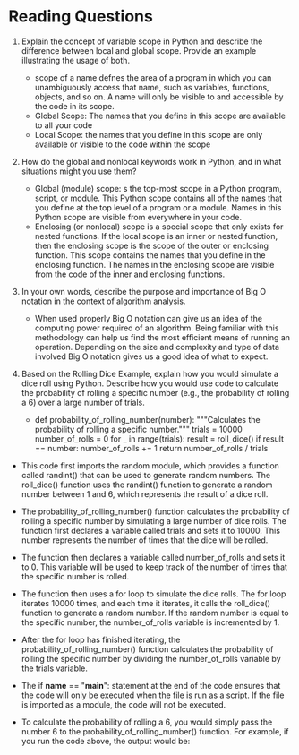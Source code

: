 # Reading Questions

1. Explain the concept of variable scope in Python and describe the difference between local and global scope. Provide an example illustrating the usage of both.
   * scope of a name defnes the area of a program in which you can unambiguously access that name, such as variables, functions, objects, and so on.  A name will only be visible to and accessible by the code in its scope.
   * Global Scope: The names that you define in this scope are available to all your code
   * Local Scope: the names that you define in this scope are only available or visible to the code within the scope

2. How do the global and nonlocal keywords work in Python, and in what situations might you use them?
   * Global (module) scope: s the top-most scope in a Python program, script, or module. This Python scope contains all of the names that you define at the top level of a program or a module. Names in this Python scope are visible from everywhere in your code.
   * Enclosing (or nonlocal) scope is a special scope that only exists for nested functions. If the local scope is an inner or nested function, then the enclosing scope is the scope of the outer or enclosing function. This scope contains the names that you define in the enclosing function. The names in the enclosing scope are visible from the code of the inner and enclosing functions.

3. In your own words, describe the purpose and importance of Big O notation in the context of algorithm analysis.
   * When used properly Big O notation can give us an idea of the computing power required of an algorithm.  Being familiar with this methodology can help us find the most efficient means of running an operation.  Depending on the size and complexity and type of data involved Big O  notation gives us a good idea of what to expect.

4. Based on the Rolling Dice Example, explain how you would simulate a dice roll using Python. Describe how you would use code to calculate the probability of rolling a specific number (e.g., the probability of rolling a 6) over a large number of trials.
   * def probability_of_rolling_number(number):
  """Calculates the probability of rolling a specific number."""
  trials = 10000
  number_of_rolls = 0
  for _ in range(trials):
    result = roll_dice()
    if result == number:
      number_of_rolls += 1
  return number_of_rolls / trials
  
  * This code first imports the random module, which provides a function called randint() that can be used to generate random numbers. The roll_dice() function uses the randint() function to generate a random number between 1 and 6, which represents the result of a dice roll.

  * The probability_of_rolling_number() function calculates the probability of rolling a specific number by simulating a large number of dice rolls. The function first declares a variable called trials and sets it to 10000. This number represents the number of times that the dice will be rolled.

  * The function then declares a variable called number_of_rolls and sets it to 0. This variable will be used to keep track of the number of times that the specific number is rolled.

  * The function then uses a for loop to simulate the dice rolls. The for loop iterates 10000 times, and each time it iterates, it calls the roll_dice() function to generate a random number. If the random number is equal to the specific number, the number_of_rolls variable is incremented by 1.

  * After the for loop has finished iterating, the probability_of_rolling_number() function calculates the probability of rolling the specific number by dividing the number_of_rolls variable by the trials variable.

  * The if __name__ == "__main__": statement at the end of the code ensures that the code will only be executed when the file is run as a script. If the file is imported as a module, the code will not be executed.

  * To calculate the probability of rolling a 6, you would simply pass the number 6 to the probability_of_rolling_number() function. For example, if you run the code above, the output would be: